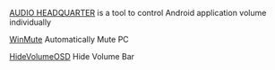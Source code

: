 
[AUDIO HEADQUARTER](https://android.izzysoft.de/repo/apk/io.alcatraz.audiohq)
is a tool to control Android application volume individually

[WinMute](https://github.com/lx-s/WinMute/)
Automatically Mute PC

[HideVolumeOSD](https://github.com/UnlimitedStack/HideVolumeOSD)
Hide Volume Bar
